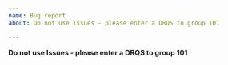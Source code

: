 ```yaml
---
name: Bug report
about: Do not use Issues - please enter a DRQS to group 101

---
```


**Do not use Issues - please enter a DRQS to group 101**
